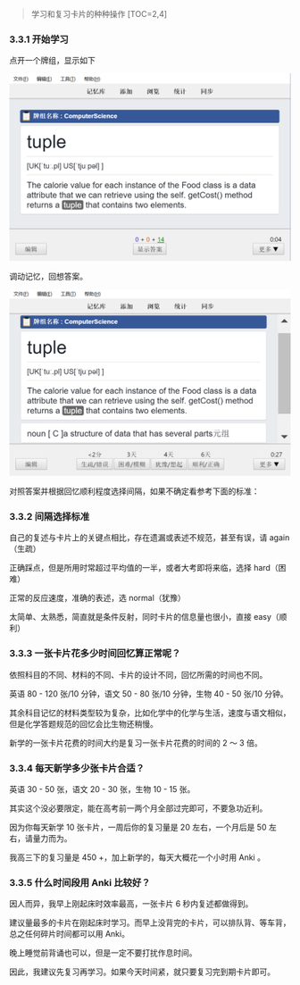 
> 学习和复习卡片的种种操作
[TOC=2,4]
### 3.3.1 开始学习

点开一个牌组，显示如下

![](../.gitbook/assets/tim-jie-tu-20180912103002.png)

调动记忆，回想答案。

![](../.gitbook/assets/tim-jie-tu-20180912103021.png)

  
对照答案并根据回忆顺利程度选择间隔，如果不确定看参考下面的标准：

### 3.3.2 间隔选择标准

自己的复述与卡片上的关键点相比，存在遗漏或表述不规范，甚至有误，请 again（生疏）

正确踩点，但是所用时常超过平均值的一半，或者大考即将来临，选择 hard（困难）

正常的反应速度，准确的表述，选 normal（犹豫）

太简单、太熟悉，简直就是条件反射，同时卡片的信息量也很小，直接 easy（顺利）

### 3.3.3 一张卡片花多少时间回忆算正常呢？

依照科目的不同、材料的不同、卡片的设计不同，回忆所需的时间也不同。

英语 80 - 120 张/10 分钟，语文 50 - 80 张/10 分钟，生物 40 - 50 张/10 分钟。

其余科目记忆的材料类型较为复杂，比如化学中的化学与生活，速度与语文相似，但是化学答题规范的回忆会比生物还稍慢。

新学的一张卡片花费的时间大约是复习一张卡片花费的时间的 2 ～ 3 倍。

### 3.3.4 每天新学多少张卡片合适？

英语 30 - 50 张，语文 20 - 30 张，生物 10 - 15 张。

其实这个没必要限定，能在高考前一两个月全部过完即可，不要急功近利。

因为你每天新学 10 张卡片，一周后你的复习量是 20 左右，一个月后是 50 左右，请量力而为。

我高三下的复习量是 450 +，加上新学的，每天大概花一个小时用 Anki 。

### 3.3.5 什么时间段用 Anki 比较好？

因人而异，我早上刚起床时效率最高，一张卡片 6 秒内复述都做得到。

建议量最多的卡片在刚起床时学习。而早上没背完的卡片，可以排队背、等车背，总之任何碎片时间都可以用 Anki。

晚上睡觉前背诵也可以，但是一定不要打扰作息时间。

因此，我建议先复习再学习。如果今天时间紧，就只要复习完到期卡片即可。

